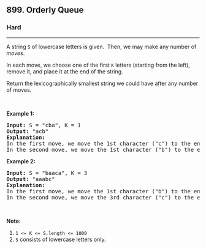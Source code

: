 <h2>899. Orderly Queue</h2><h3>Hard</h3><hr><div><p>A string <code>S</code> of lowercase letters is given.&nbsp; Then, we may make any number of <em>moves</em>.</p>

<p>In each move, we&nbsp;choose one&nbsp;of the first <code>K</code> letters (starting from the left), remove it,&nbsp;and place it at the end of the string.</p>

<p>Return the lexicographically smallest string we could have after any number of moves.</p>

<p>&nbsp;</p>

<div>
<p><strong>Example 1:</strong></p>

<pre><strong>Input: </strong>S = <span id="example-input-1-1">"cba"</span>, K = <span id="example-input-1-2">1</span>
<strong>Output: </strong><span id="example-output-1">"acb"</span>
<strong>Explanation: </strong>
In the first move, we move the 1st character ("c") to the end, obtaining the string "bac".
In the second move, we move the 1st character ("b") to the end, obtaining the final result "acb".
</pre>

<div>
<p><strong>Example 2:</strong></p>

<pre><strong>Input: </strong>S = <span id="example-input-2-1">"baaca"</span>, K = <span id="example-input-2-2">3</span>
<strong>Output: </strong><span id="example-output-2">"aaabc"</span>
<strong>Explanation: </strong>
In the first move, we move the 1st character ("b") to the end, obtaining the string "aacab".
In the second move, we move the 3rd character ("c") to the end, obtaining the final result "aaabc".
</pre>

<p>&nbsp;</p>

<p><strong>Note:</strong></p>

<ol>
	<li><code>1 &lt;= K &lt;= S.length&nbsp;&lt;= 1000</code></li>
	<li><code>S</code>&nbsp;consists of lowercase letters only.</li>
</ol>
</div>
</div>
</div>